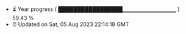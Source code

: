 - ⏳ Year progress { █████████████████▁▁▁▁▁▁▁▁▁▁▁▁▁ } 59.43 %
- ⏰ Updated on Sat, 05 Aug 2023 22:14:18 GMT

